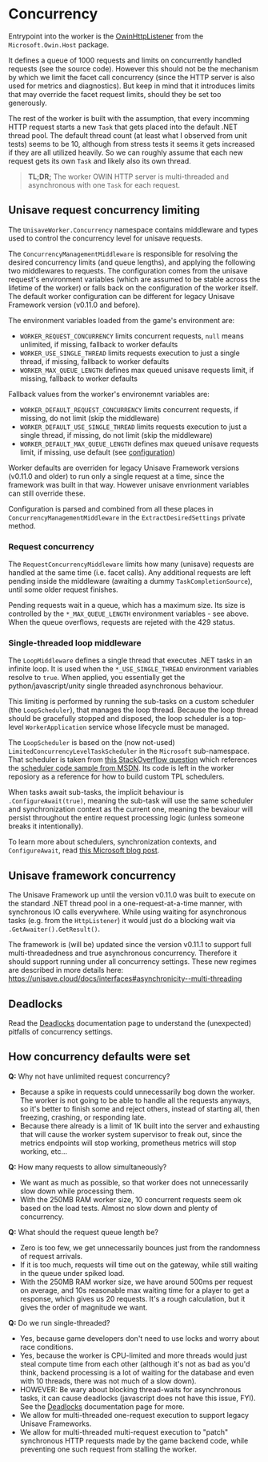 # Concurrency

Entrypoint into the worker is the [OwinHttpListener](https://github.com/evicertia/Katana/blob/master/src/Microsoft.Owin.Host.HttpListener/OwinHttpListener.cs) from the `Microsoft.Owin.Host` package.

It defines a queue of 1000 requests and limits on concurrently handled requests (see the source code). However this should not be the mechanism by which we limit the facet call concurrency (since the HTTP server is also used for metrics and diagnostics). But keep in mind that it introduces limits that may override the facet request limits, should they be set too generously.

The rest of the worker is built with the assumption, that every incomming HTTP request starts a new `Task` that gets placed into the default .NET thread pool. The default thread count (at least what I observed from unit tests) seems to be 10, although from stress tests it seems it gets increased if they are all utilized heavily. So we can roughly assume that each new request gets its own `Task` and likely also its own thread.

> **TL;DR;** The worker OWIN HTTP server is multi-threaded and asynchronous with one `Task` for each request.


## Unisave request concurrency limiting

The `UnisaveWorker.Concurrency` namespace contains middleware and types used to control the concurrency level for unisave requests.

The `ConcurrencyManagementMiddleware` is responsible for resolving the desired concurrency limits (and queue lengths), and applying the following two middlewares to requests. The configuration comes from the unisave request's environment variables (which are assumed to be stable across the lifetime of the worker) or falls back on the configuration of the worker itself. The default worker configuration can be different for legacy Unisave Framework version (v0.11.0 and before).

The environment variables loaded from the game's environment are:

- `WORKER_REQUEST_CONCURRENCY` limits concurrent requests, `null` means unlimited, if missing, fallback to worker defaults
- `WORKER_USE_SINGLE_THREAD` limits requests execution to just a single thread, if missing, fallback to worker defaults
- `WORKER_MAX_QUEUE_LENGTH` defines max queued unisave requests limit, if missing, fallback to worker defaults

Fallback values from the worker's environemnt variables are:

- `WORKER_DEFAULT_REQUEST_CONCURRENCY` limits concurrent requests, if missing, do not limit (skip the middleware)
- `WORKER_DEFAULT_USE_SINGLE_THREAD` limits requests execution to just a single thread, if missing, do not limit (skip the middleware)
- `WORKER_DEFAULT_MAX_QUEUE_LENGTH` defines max queued unisave requests limit, if missing, use default (see [configuration](configuration.md))

Worker defaults are overriden for legacy Unisave Framework versions (v0.11.0 and older) to run only a single request at a time, since the framework was built in that way. However unisave envrionment variables can still override these.

Configuration is parsed and combined from all these places in `ConcurrencyManagementMiddleware` in the `ExtractDesiredSettings` private method.


### Request concurrency

The `RequestConcurrencyMiddleware` limits how many (unisave) requests are handled at the same time (i.e. facet calls). Any additional requests are left pending inside the middleware (awaiting a dummy `TaskCompletionSource`), until some older request finishes.

Pending requests wait in a queue, which has a maximum size. Its size is controlled by the `*_MAX_QUEUE_LENGTH` environment variables - see above. When the queue overflows, requests are rejeted with the 429 status.


### Single-threaded loop middleware

The `LoopMiddleware` defines a single thread that executes .NET tasks in an infinite loop. It is used when the `*_USE_SINGLE_THREAD` environment variables resolve to `true`. When applied, you essentially get the python/javascript/unity single threaded asynchronous behaviour.

This limiting is performed by running the sub-tasks on a custom scheduler (the `LoopScheduler`), that manages the loop thread. Because the loop thread should be gracefully stopped and disposed, the loop scheduler is a top-level `WorkerApplication` service whose lifecycle must be managed.

The `LoopScheduler` is based on the (now not-used) `LimitedConcurrencyLevelTaskScheduler` in the `Microsoft` sub-namespace. That scheduler is taken from [this StackOverflow question](https://stackoverflow.com/questions/69222176/run-valuetasks-on-a-custom-thread-pool) which references the [scheduler code sample from MSDN](https://learn.microsoft.com/en-us/dotnet/api/system.threading.tasks.taskscheduler). Its code is left in the worker reposiory as a reference for how to build custom TPL schedulers.

When tasks await sub-tasks, the implicit behaviour is `.ConfigureAwait(true)`, meaning the sub-task will use the same scheduler and synchronization context as the current one, meaning the bevaiour will persist throughout the entire request processing logic (unless someone breaks it intentionally).

To learn more about schedulers, synchronization contexts, and `ConfigureAwait`, read [this Microsoft blog post](https://devblogs.microsoft.com/dotnet/configureawait-faq/).


## Unisave framework concurrency

The Unisave Framework up until the version v0.11.0 was built to execute on the standard .NET thread pool in a one-request-at-a-time manner, with synchronous IO calls everywhere. While using waiting for asynchronous tasks (e.g. from the `HttpListener`) it would just do a blocking wait via `.GetAwaiter().GetResult()`.

The framework is (will be) updated since the version v0.11.1 to support full multi-threadedness and true asynchronous concurrency. Therefore it should support running under all concurrency settings. These new regimes are described in more details here: https://unisave.cloud/docs/interfaces#asynchronicity--multi-threading


## Deadlocks

Read the [Deadlocks](deadlocks.md) documentation page to understand the (unexpected) pitfalls of concurrency settings.


## How concurrency defaults were set

**Q:** Why not have unlimited request concurrency?
- Because a spike in requests could unnecessarily bog down the worker. The worker is not going to be able to handle all the requests anyways, so it's better to finish some and reject others, instead of starting all, then freezing, crashing, or responding late.
- Because there already is a limit of 1K built into the server and exhausting that will cause the worker system supervisor to freak out, since the metrics endpoints will stop working, prometheus metrics will stop working, etc...

**Q:** How many requests to allow simultaneously?

- We want as much as possible, so that worker does not unnecessarily slow down while processing them.
- With the 250MB RAM worker size, 10 concurrent requests seem ok based on the load tests. Almost no slow down and plenty of concurrency.

**Q:** What should the request queue length be?

- Zero is too few, we get unnecessarily bounces just from the randomness of request arrivals.
- If it is too much, requests will time out on the gateway, while still waiting in the queue under spiked load.
- With the 250MB RAM worker size, we have around 500ms per request on average, and 10s reasonable max waiting time for a player to get a response, which gives us 20 requests. It's a rough calculation, but it gives the order of magnitude we want.

**Q:** Do we run single-threaded?

- Yes, because game developers don't need to use locks and worry about race conditions.
- Yes, because the worker is CPU-limited and more threads would just steal compute time from each other (although it's not as bad as you'd think, backend processing is a lot of waiting for the database and even with 10 threads, there was not much of a slow down).
- HOWEVER: Be wary about blocking thread-waits for asynchronous tasks, it can cause deadlocks (javascript does not have this issue, FYI). See the [Deadlocks](deadlocks.md) documentation page for more.
- We allow for multi-threaded one-request execution to support legacy Unisave Frameworks.
- We allow for multi-threaded multi-request execution to "patch" synchronous HTTP requests made by the game backend code, while preventing one such request from stalling the worker.
